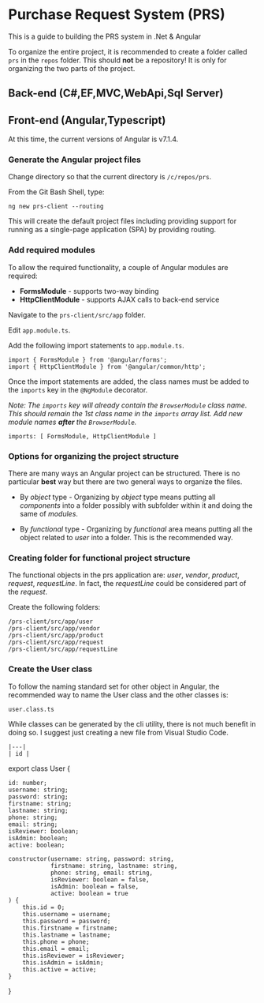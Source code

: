 # Purchase Request System (PRS)

This is a guide to building the PRS system in .Net & Angular

To organize the entire project, it is recommended to create a folder called `prs` in the `repos` folder. This should **not** be a repository! It is only for organizing the two parts of the project.

## Back-end (C#,EF,MVC,WebApi,Sql Server)

## Front-end (Angular,Typescript)

At this time, the current versions of Angular is v7.1.4.

### Generate the Angular project files

Change directory so that the current directory is `/c/repos/prs`.

From the Git Bash Shell, type:

```
ng new prs-client --routing
```

This will create the default project files including providing support for running as a single-page application (SPA) by providing routing.

### Add required modules

To allow the required functionality, a couple of Angular modules are required:

* **FormsModule** - supports two-way binding
* **HttpClientModule** - supports AJAX calls to back-end service

Navigate to the `prs-client/src/app` folder.

Edit `app.module.ts`.

Add the following import statements to `app.module.ts`.

```
import { FormsModule } from '@angular/forms';
import { HttpClientModule } from '@angular/common/http';
```

Once the import statements are added, the class names must be added to the `imports` key in the `@NgModule` decorator.

*Note: The `imports` key will already contain the `BrowserModule` class name. This should remain the 1st class name in the `imports` array list. Add new module names **after** the `BrowserModule`.*

```
imports: [ FormsModule, HttpClientModule ]
```

### Options for organizing the project structure

There are many ways an Angular project can be structured. There is no particular **best** way but there are two general ways to organize the files.

* By *object* type - Organizing by *object* type means putting all *components* into a folder possibly with subfolder within it and doing the same of *modules*.

* By *functional* type - Organizing by *functional* area means putting all the object related to *user* into a folder. This is the recommended way.

### Creating folder for functional project structure

The functional objects in the prs application are: *user*, *vendor*, *product*, *request*, *requestLine*. In fact, the *requestLine* could be considered part of the *request*.

Create the following folders:

```
/prs-client/src/app/user
/prs-client/src/app/vendor
/prs-client/src/app/product
/prs-client/src/app/request
/prs-client/src/app/requestLine
```
### Create the User class

To follow the naming standard set for other object in Angular, the recommended way to name the User class and the other classes is: 

```
user.class.ts
```

While classes can be generated by the cli utility, there is not much benefit in doing so. I suggest just creating a new file from Visual Studio Code.

```
|---|
| id |
```
export class User {

    id: number;
    username: string;
    password: string;
    firstname: string;
    lastname: string;
    phone: string;
    email: string;
    isReviewer: boolean;
    isAdmin: boolean;
    active: boolean;

    constructor(username: string, password: string,
                firstname: string, lastname: string,
                phone: string, email: string,
                isReviewer: boolean = false, 
                isAdmin: boolean = false, 
                active: boolean = true
    ) {
        this.id = 0;
        this.username = username;
        this.password = password;
        this.firstname = firstname;
        this.lastname = lastname;
        this.phone = phone;
        this.email = email;
        this.isReviewer = isReviewer;
        this.isAdmin = isAdmin;
        this.active = active;
    }
}
